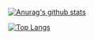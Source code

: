 [![Anurag's github stats](https://github-readme-stats.vercel.app/api?username=ebarakazuhiro&theme=react&count_private=true&show_icons=true)](https://github.com/anuraghazra/github-readme-stats)

[![Top Langs](https://github-readme-stats.vercel.app/api/top-langs/?username=ebarakazuhiro&theme=react&layout=compact&hide=Java&langs_count=10&count_private=true)](https://github.com/anuraghazra/github-readme-stats)
